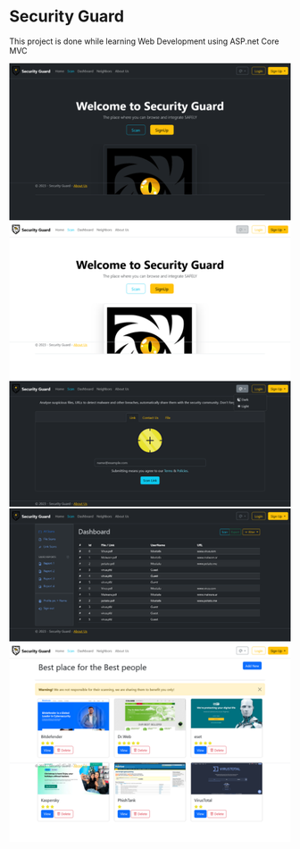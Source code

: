 # Security Guard

This project is done while learning Web Development using ASP.net Core MVC

![Screenshot1](<./wwwroot/Github%20Repo%20Images/Screenshot%20(1).png>)
![Screenshot2](<./wwwroot/Github%20Repo%20Images/Screenshot%20(2).png>)
![Screenshot3](<./wwwroot/Github%20Repo%20Images/Screenshot%20(3).png>)
![Screenshot4](<./wwwroot/Github%20Repo%20Images/Screenshot%20(4).png>)
![Screenshot5](<./wwwroot/Github%20Repo%20Images/Screenshot%20(5).png>)


